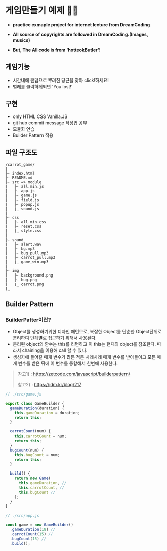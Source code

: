 # 게임만들기 예제 🥕🐞

- **practice exmaple project for internet lecture from DreamCoding**

- **All source of copyrights are followed in DreamCoding.(Images, musics)**

- **But, The All code is from 'hotteokButler'!**

## 게임기능

- 시간내에 랜덤으로 뿌려진 당근을 찾아 click!하세요!
- 벌레를 클릭하게되면 'You lost!'

## 구현

- only HTML CSS Vanilla.JS
- git hub commit message 작성법 공부
- 모듈화 연습
- Builder Pattern 적용

## 파일 구조도

```
/carrot_game/
|
├- index.html
├- README.md
├- src => module
|   ├- all.min.js
|   ├- app.js
|   ├- game.js
|   ├- field.js
|   ├- popup.js
|   ⌊_ sound.js
|
├- css
|   ├- all.min.css
|   ├- reset.css
|   ⌊_ style.css
|
├- sound
|   ├- alert.wav
|   ├- bg.mp3
|   ├- bug_pull.mp3
|   ├- carrot_pull.mp3
|   ⌊_ game_win.mp3
|
├- img
|   ├- background.png
|   ├- bug.png
|   ⌊_ carrot.png
⌊_
```

## Builder Pattern

### BuilderPatter이란?

- Object를 생성하기위한 디자인 패턴으로, 복잡한 Object를 단순한 Object단위로 분리하여 단계별로 접근하기 위해서 사용된다.
- 분리된 object의 함수는 this를 리턴하고 이 this는 현재의 object를 참조한다.
  따라서 chaining을 이용해 call 할 수 있다.
- 생성자에 들어갈 매개 변수가 많든 적든 차례차례 매개 변수를 받아들이고 모든 매개 변수를 받은 뒤에 이 변수를 통합해서 한번에 사용한다.

> 참고1) : https://zetcode.com/javascript/builderpattern/
>
> 참고2) : https://jdm.kr/blog/217

```javascript
// ./src/game.js

export class GameBuilder {
  gameDuration(duration) {
    this.gameDuration = duration;
    return this;
  }

  carrotCount(num) {
    this.carrotCount = num;
    return this;
  }
  bugCount(num) {
    this.bugCount = num;
    return this;
  }

  build() {
    return new Game(
      this.gameDuration, //
      this.carrotCount, //
      this.bugCount //
    );
  }
}
```

```javascript
// ./src/app.js

const game = new GameBuilder()
  .gameDuration(18) //
  .carrotCount(15) //
  .bugCount(15) //
  .build();
```
